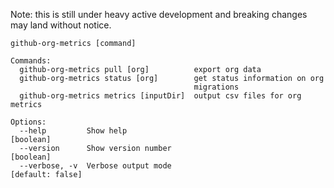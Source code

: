 Note: this is still under heavy active development and breaking changes may land without notice.

```
github-org-metrics [command]

Commands:
  github-org-metrics pull [org]          export org data
  github-org-metrics status [org]        get status information on org
                                         migrations
  github-org-metrics metrics [inputDir]  output csv files for org metrics

Options:
  --help         Show help                                             [boolean]
  --version      Show version number                                   [boolean]
  --verbose, -v  Verbose output mode                            [default: false]
```